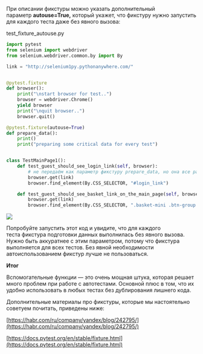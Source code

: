 При описании фикстуры можно указать дополнительный параметр **autouse=True,** который укажет, что фикстуру нужно запустить для каждого теста даже без явного вызова: 

test_fixture_autouse.py

```python
import pytest
from selenium import webdriver
from selenium.webdriver.common.by import By

link = "http://selenium1py.pythonanywhere.com/"


@pytest.fixture
def browser():
    print("\nstart browser for test..")
    browser = webdriver.Chrome()
    yield browser
    print("\nquit browser..")
    browser.quit()

@pytest.fixture(autouse=True)
def prepare_data():
    print()
    print("preparing some critical data for every test")


class TestMainPage1():
    def test_guest_should_see_login_link(self, browser):
        # не передаём как параметр фикстуру prepare_data, но она все равно выполняется
        browser.get(link)
        browser.find_element(By.CSS_SELECTOR, "#login_link")

    def test_guest_should_see_basket_link_on_the_main_page(self, browser):
        browser.get(link)
        browser.find_element(By.CSS_SELECTOR, ".basket-mini .btn-group > a")
```

![](https://ucarecdn.com/0b70e723-548a-4b94-b01c-f5ff19ae3bfb/)

Попробуйте запустить этот код и увидите, что для каждого теста фикстура подготовки данных выполнилась без явного вызова. Нужно быть аккуратнее с этим параметром, потому что фикстура выполняется для всех тестов. Без явной необходимости автоиспользованием фикстур лучше не пользоваться. 

**Итог**

Вспомогательные функции — это очень мощная штука, которая решает много проблем при работе с автотестами. Основной плюс в том, что их удобно использовать в любых тестах без дублирования лишнего кода. 

Дополнительные материалы про фикстуры, которые мы настоятельно советуем почитать, приведены ниже:

[https://habr.com/ru/company/yandex/blog/242795/](https://habr.com/ru/company/yandex/blog/242795/)

[https://docs.pytest.org/en/stable/fixture.html](https://docs.pytest.org/en/stable/fixture.html)